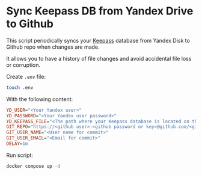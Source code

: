# Sync Keepass DB from Yandex Drive to Github

This script periodically syncs your [Keepass](https://keepass.info/) database from Yandex Disk to Github repo when changes are made. 

It allows you to have a history of file changes and avoid accidental file loss or corruption.

Create `.env` file:

```sh
touch .env
```

With the following content:
 
```ini
YD_USER="<Your Yandex user>"
YD_PASSWORD="<Your Yandex user password>"
YD_KEEPASS_FILE="<The path where your Keepass database is located on the Yandex disk>"
GIT_REPO="https://<github user>:<github password or key>@github.com/<github user>/<db repo>.git"
GIT_USER_NAME="<User name for commit>"
GIT_USER_EMAIL="<Email for commit>"
DELAY=1m
```

Run script:

```sh
docker compose up -d
```
